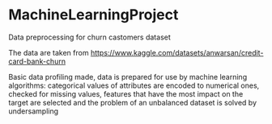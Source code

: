 # MachineLearningProject
Data preprocessing for churn castomers dataset

The data are taken from https://www.kaggle.com/datasets/anwarsan/credit-card-bank-churn 

Basic data profiling made, data is prepared for use by machine learning algorithms: categorical values of attributes are encoded to numerical ones, checked for missing values, features that have the most impact on the target are selected and the problem of an unbalanced dataset is solved by undersampling
